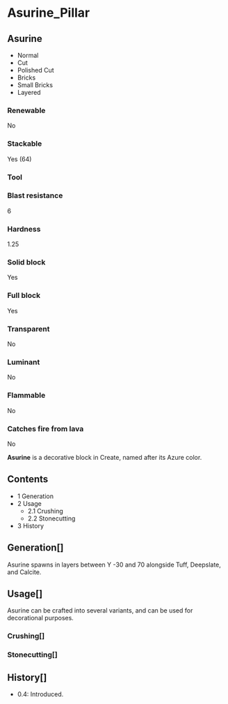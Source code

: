 # Asurine_Pillar

## Asurine

- Normal
- Cut
- Polished Cut
- Bricks
- Small Bricks
- Layered

### Renewable

No

### Stackable

Yes (64)

### Tool

### Blast resistance

6

### Hardness

1.25

### Solid block

Yes

### Full block

Yes

### Transparent

No

### Luminant

No

### Flammable

No

### Catches fire from lava

No

**Asurine** is a decorative block in Create, named after its Azure color.

## Contents

- 1 Generation
- 2 Usage
    - 2.1 Crushing
    - 2.2 Stonecutting
- 3 History

## Generation[]

Asurine spawns in layers between Y -30 and 70 alongside Tuff, Deepslate, and Calcite.

## Usage[]

Asurine can be crafted into several variants, and can be used for decorational purposes.

### Crushing[]

### Stonecutting[]

## History[]

- 0.4: Introduced.